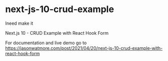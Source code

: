 # next-js-10-crud-example

Ineed make it

Next.js 10 - CRUD Example with React Hook Form

For documentation and live demo go to https://jasonwatmore.com/post/2021/04/20/next-js-10-crud-example-with-react-hook-form
